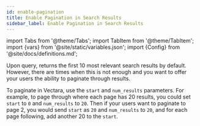 ```yaml
---
id: enable-pagination
title: Enable Pagination in Search Results
sidebar_label: Enable Pagination in Search Results
---
```


import Tabs from '@theme/Tabs';
import TabItem from '@theme/TabItem';
import {vars} from '@site/static/variables.json';
import {Config} from '@site/docs/definitions.md';

Upon query, <Config v="names.product"/> returns the first 10 most relevant
search results by default.  However, there are times when this is not enough
and you want to offer your users the ability to paginate through results.

To paginate in Vectara, use the `start` and `num_results` parameters.  For
example, to page through where each page has 20 results, you could set `start`
to `0` and `num_results` to `20`.  Then if your users want to paginate to
page 2, you would send `start` as `20` and `num_results` to `20`, and for
each page following, add another 20 to the `start`.